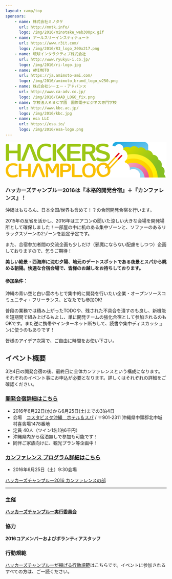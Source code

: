 ```yaml
---
layout: camp/top
sponsors:
    - name: 株式会社ミノタケ
      url: http://mntk.info/
      logo: /img/2016/minotake_web300px.gif
    - name: アールスリーインスティテュート
      url: https://www.r3it.com/
      logo: /img/2016/R3_logo_200x217.png
    - name: 琉球インタラクティブ株式会社
      url: http://www.ryukyu-i.co.jp/
      logo: /img/2016/ri-logo.jpg
    - name: AMIMOTO
      url: https://ja.amimoto-ami.com/
      logo: /img/2016/amimoto_brand_logo_w250.png
    - name: 株式会社シーエー・アドバンス
      url: http://www.ca-adv.co.jp/
      logo: /img/2016/CAAD_LOGO_fix.png
    - name: 学校法人ＫＢＣ学園　国際電子ビジネス専門学校
      url: http://www.kbc.ac.jp/
      logo: /img/2016/kbc.jpg
    - name: esa LLC
      url: https://esa.io/
      logo: /img/2016/esa-logo.png
---
```



![ハッカーズチャンプルー](/img/logo/banner.png)

### ハッカーズチャンプルー2016は『本格的開発合宿』＋『カンファレンス』！


沖縄はもちろん、日本全国/世界も含めて！？の合同開発合宿を行います。

2015年の反省を活かし、2016年はエアコンの聞いた涼しい大きな会場を開発場所として確保しました！一部屋の中に机のある集中ゾーンと、ソファーのあるリラックスゾーンの2ゾーンを設定予定です。

また、合宿参加者間の交流企画も少しだけ（邪魔にならない配慮をしつつ）企画しておりますので、乞うご期待！


**美しい絶景・西海岸に沈む夕陽、地元のデートスポットである夜景とスパから眺める朝陽。快適な合宿会場で、皆様のお越しをお待ちしております。**

#### 参加条件：

沖縄の青い空と白い雲のもとで集中的に開発を行いたい企業・オープンソースコミュニティ・フリーランス、どなたでも参加OK!

普段の業務では積み上がったTODOや、残された不具合を潰すのも良し、新機能を短期間で組み上げるもよし、単に開発チームの強化合宿として参加されるのもOKです。また逆に携帯やインターネット断ちして、読書や集中ディスカッションに使うのもありです！

皆様のアイデア次第で、ご自由に時間をお使い下さい。

## イベント概要

3泊4日の開発合宿の後、最終日に全体カンファレンスという構成になります。それぞれのイベント事にお申込が必要となります。詳しくはそれぞれの詳細をご確認ください。

### [開発合宿詳細はこちら](/2016/camp.html)

* 2016年6月22日(水)から6月25日(土)までの3泊4日
* 会場　[コスタビスタ沖縄　ホテル＆スパ](http://www.costavista.jp/) / 〒901-2311 沖縄県中頭郡北中城村喜舎場1478番地
* 定員 40人（ツイン1名1泊6千円）
* 沖縄県内から宿泊無しで参加も可能です！
* 同伴ご家族向けに、観光プラン等企画中！


### [カンファレンス プログラム詳細はこちら](/2016/program.html)

* 2016年6月25日（土）9:30会場

<a class="doorkeeper-registration-widget" href="https://hackers-champloo.doorkeeper.jp/events/42325">ハッカーズチャンプルー2016 カンファレンスの部</a><script src="https://widgets.doorkeeper.jp/w/widget.js"></script>


---

### 主催

**[ハッカーズチャンプルー実行委員会](/about.html)**

### 協力

**2016コアメンバーおよびボランティアスタッフ**

### 行動規範

[ハッカーズチャンプルーが掲げる行動規範](/policy.html)はこちらです。イベントに参加されるすべての方は、ご一読ください。

